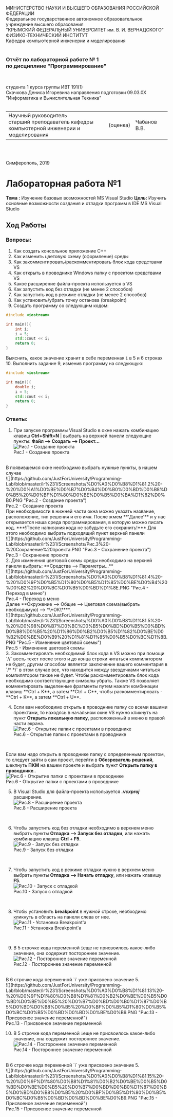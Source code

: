 МИНИСТЕРСТВО НАУКИ  И ВЫСШЕГО ОБРАЗОВАНИЯ РОССИЙСКОЙ ФЕДЕРАЦИИ  
Федеральное государственное автономное образовательное учреждение высшего образования  
"КРЫМСКИЙ ФЕДЕРАЛЬНЫЙ УНИВЕРСИТЕТ им. В. И. ВЕРНАДСКОГО"  
ФИЗИКО-ТЕХНИЧЕСКИЙ ИНСТИТУТ  
Кафедра компьютерной инженерии и моделирования
<br/><br/>

### Отчёт по лабораторной работе № 1<br/> по дисциплине "Программирование"
<br/>

студента 1 курса группы ИВТ 191(1)  
Скачкова Дениса Игоревича
направления подготовки 09.03.0Х "Информатика и Вычислительная Техника"  
<br/>

<table>
<tr><td>Научный руководитель<br/> старший преподаватель кафедры<br/> компьютерной инженерии и моделирования</td>
<td>(оценка)</td>
<td>Чабанов В.В.</td>
</tr>
</table>
<br/><br/>

Симферополь, 2019





# Лабораторная работа №1
**Тема :** Изучение базовых возможностей MS Visual Studio
**Цель:** Изучить основные возможности создания и отладки программ в IDE MS Visual Studio
##  **Ход Работы**
### **Вопросы:**
1. Как создать консольное приложение С++
2. Как изменить цветовую схему (оформление) среды
3. Как закомментировать/раскомментировать блок кода средствами VS
4. Как открыть в проводнике Windows папку с проектом средствами VS
5. Какое расширение файла-проекта используется в VS
6. Как запустить код без отладки (не менее 2 способов)
7. Как запустить код в режиме отладки (не менее 2 способов)
8. Как установить/убрать точку останова (breakpoint)
9. Создать программу со следующим кодом:

```c++
#include <iostream>

int main(){
	int i;
	i = 5;
	std::cout << i;
	return 0;
}
```

Выяснить, какое значение хранит в себе переменная `i` в 5 и 6 строках
10. Выполнить задание 9, изменив программу на следующую:
```c++
#include <iostream>

int main(){
	double i;
	i = 5;
	std::cout << i;
	return 0;
}
```


### **Ответы:**

1. При запуске программы Visual Studio в окне нажать комбинацию клавиш **Ctrl+Shift+N** | выбрать на верхней панели следующие пункты: **Файл -->  Создать --> Проект...** 
</br>![](https://github.com/JustForUniversity/Programming-Lab/blob/master/lr%231/Screenshots/%D0%A0%D0%B8%D1%81.1%20-%20%D0%A1%D0%BE%D0%B7%D0%B4%D0%B0%D0%BD%D0%B8%D0%B5%20%D0%BF%D1%80%D0%BE%D0%B5%D0%BA%D1%82%D0%B0.PNG "Рис.1 - Создание проекта")
</br>Рис.1 - Создание проекта
</br>
В появившемся окне необходимо выбрать нужные пункты, в нашем случае 
</br>![](https://github.com/JustForUniversity/Programming-Lab/blob/master/lr%231/Screenshots/%D0%A0%D0%B8%D1%81.2%20-%20%D0%A1%D0%BE%D0%B7%D0%B4%D0%B0%D0%BD%D0%B8%D0%B5%20%D0%BF%D1%80%D0%BE%D0%B5%D0%BA%D1%82%D0%B0.PNG "Рис.2 - Создание проекта")
</br>Рис.2 - Создание проекта
</br>
При необходимости в нижней части окна можно указать название, расположение, тип решения и его имя.
После жмем **'Далее'** и у нас открывается наша среда программирования, в которую можно писать код. 
***!После написания кода не забудьте его сохранить!***
Для этого необходимо выбрать подходящий пункт верхней панели
</br>![](https://github.com/JustForUniversity/Programming-Lab/blob/master/lr%231/Screenshots/Рис.3%20-%20Сохранение%20проекта.PNG "Рис.3 - Сохранение проекта")
</br>Рис.3 - Сохранение проекта
</br>
2. Для изменения цветовой схемы среды необходимо на верхней панели выбрать: **Средства -->  Параметры...**
</br>![](https://github.com/JustForUniversity/Programming-Lab/blob/master/lr%231/Screenshots/%D0%A0%D0%B8%D1%81.4%20-%20%D0%9F%D0%B5%D1%80%D0%B5%D1%85%D0%BE%D0%B4%20%D0%B2%20%D0%BC%D0%B5%D0%BD%D1%8E.PNG "Рис.4 - Переход в меню")
</br>Рис.4 - Переход в меню
</br>
Далее **Окружение --> Общие --> Цветовая схема(выбрать необходимую) --> *\*ОК\****. 
</br>![](https://github.com/JustForUniversity/Programming-Lab/blob/master/lr%231/Screenshots/%D0%A0%D0%B8%D1%81.5%20-%20%D0%98%D0%B7%D0%BC%D0%B5%D0%BD%D0%B5%D0%BD%D0%B8%D0%B5%20%D1%86%D0%B2%D0%B5%D1%82%D0%BE%D0%B2%D0%BE%D0%B9%20%D1%81%D1%85%D0%B5%D0%BC%D1%8B.PNG "Рис.5 - Изменение цветовой схемы")
</br>Рис.5 - Изменение цветовой схемы
</br>
3. Закомментировать необходимый блок кода в VS можно при помощи `//` весть текст после этого и до конца строки читаться компилятором не будет, другим способом является заключение вашего комментария в `/*   */` в этом случае все, что находится между звездочками читаться компилятором также не будет. Чтобы раскомментировать блок кода необходимо соответствующие символы убрать. Также  VS позволяет комментировать выделенные фрагменты путем нажати комбинации клавиш **Ctrl + K**, а затем **Ctrl + C**, чтобы раскомментировать - **Ctrl + K**, а затем **Ctrl + U**.

4. Если вам необходимо открыть в проводнике папку со всеми вашими проектами, то находясь в начальном окне VS нужно кликнуть на пункт **Открыть локальную папку**, расположенный в меню в правой части экрана. 
</br>![](https://github.com/JustForUniversity/Programming-Lab/blob/master/lr%231/Screenshots/%D0%A0%D0%B8%D1%81.6%20-%20%D0%9E%D1%82%D0%BA%D1%80%D1%8B%D1%82%D0%B8%D0%B5%20%D0%BF%D0%B0%D0%BF%D0%BA%D0%B8%20%D1%81%20%D0%BF%D1%80%D0%BE%D0%B5%D0%BA%D1%82%D0%B0%D0%BC%D0%B8%20%D0%B2%20%D0%BF%D1%80%D0%BE%D0%B2%D0%BE%D0%B4%D0%BD%D0%B8%D0%BA%D0%B5.PNG "Рис.6 - Открытие папки с проектами в проводнике")
</br>Рис.6 - Открытие папки с проектами в проводнике
</br>

Если вам надо открыть в проводнике папку с определенным проектом, то следует зайти в сам проект, перейти в **Обозреватель решений**, шеклнуть **ПКМ** на вашем проекте и выбрать пункт **Открыть папку в проводнике**.. 
</br>![](https://github.com/JustForUniversity/Programming-Lab/blob/master/lr%231/Screenshots/%D0%A0%D0%B8%D1%81.7%20-%20%D0%9E%D1%82%D0%BA%D1%80%D1%8B%D1%82%D0%B8%D0%B5%20%D0%BF%D1%80%D0%BE%D0%B5%D0%BA%D1%82%D0%B0%20%D0%B2%20%D0%BF%D1%80%D0%BE%D0%B2%D0%BE%D0%B4%D0%BD%D0%B8%D0%BA%D0%B5.PNG "Рис.6 - Открытие папки с проектами в проводнике")
</br>Рис.6 - Открытие папки с проектами в проводнике
</br>

5. В Visual Studio для файла-проекта используется ***.vсxproj*** расширение. 
</br>![](https://github.com/JustForUniversity/Programming-Lab/blob/master/lr%231/Screenshots/%D0%A0%D0%B8%D1%81.8%20-%20%D0%A0%D0%B0%D1%81%D1%88%D0%B8%D1%80%D0%B5%D0%BD%D0%B8%D0%B5%20%D0%BF%D1%80%D0%BE%D0%B5%D0%BA%D1%82%D0%B0.PNG "Рис.8 - Расширение проекта")
</br>Рис.8 - Расширение проекта
</br>

6. Чтобы запустить код без отладки необходимо в верхнем меню выбрать пункты **Отладка --> Запуск без отладки**, или нажать комбинацию клавиш **Ctrl + F5**. 
</br>![](https://github.com/JustForUniversity/Programming-Lab/blob/master/lr%231/Screenshots/%D0%A0%D0%B8%D1%81.9%20-%20%D0%97%D0%B0%D0%BF%D1%83%D1%81%D0%BA%20%D0%B1%D0%B5%D0%B7%20%D0%BE%D1%82%D0%BB%D0%B0%D0%B4%D0%BA%D0%B8.PNG "Рис.9 - Запуск без отладки")
</br>Рис.9 - Запуск без отладки
</br>

7. Чтобы запустить код в режиме отладки нужно в верхнем меню выбрать пункты **Отладка --> Начать отладку**, или нажать клавишу **F5**. 
</br>![](https://github.com/JustForUniversity/Programming-Lab/blob/master/lr%231/Screenshots/%D0%A0%D0%B8%D1%81.10%20-%20%D0%97%D0%B0%D0%BF%D1%83%D1%81%D0%BA%20%D1%81%20%D0%BE%D1%82%D0%BB%D0%B0%D0%B4%D0%BA%D0%BE%D0%B9.PNG "Рис.10 - Запуск с отладкой")
</br>Рис.10 - Запуск с отладкой
</br>

8. Чтобы установить **breakpoint** в нужной строке, необходимо кликнуть в область на панели слева от нее. 
</br>![](https://github.com/JustForUniversity/Programming-Lab/blob/master/lr%231/Screenshots/%D0%A0%D0%B8%D1%81.11%20-%20%D0%A3%D1%81%D1%82%D0%B0%D0%BD%D0%BE%D0%B2%D0%BA%D0%B0%20Breakpoint'a.PNG "Рис.11 - Установка Breakpoint'a")
</br>Рис.11 - Установка Breakpoint'a
</br>

9. В 5 строчке кода переменной `i`еще не присвоилось какое-либо значение, она содержит постороннее значение. 
</br>![](https://github.com/JustForUniversity/Programming-Lab/blob/master/lr%231/Screenshots/%D0%A0%D0%B8%D1%81.12%20-%20%D0%9F%D0%BE%D1%81%D1%82%D0%BE%D1%80%D0%BE%D0%BD%D0%BD%D0%B5%D0%B5%20%D0%B7%D0%BD%D0%B0%D1%87%D0%B5%D0%BD%D0%B8%D0%B5%20%D0%BF%D0%B5%D1%80%D0%B5%D0%BC%D0%B5%D0%BD%D0%BD%D0%BE%D0%B9.PNG "Рис.12 - Постороннее значение переменной")
</br>Рис.12 - Постороннее значение переменной
</br>
 В 6 строчке кода переменной `i` уже присвоено значение 5. 
 </br>![](https://github.com/JustForUniversity/Programming-Lab/blob/master/lr%231/Screenshots/%D0%A0%D0%B8%D1%81.13%20-%20%D0%9F%D1%80%D0%B8%D1%81%D0%B2%D0%BE%D0%B5%D0%BD%D0%BE%D0%B5%20%D0%B7%D0%BD%D0%B0%D1%87%D0%B5%D0%BD%D0%B8%D0%B5%20%D0%BF%D0%B5%D1%80%D0%B5%D0%BC%D0%B5%D0%BD%D0%BD%D0%BE%D0%B9.PNG "Рис.13 - Присвоеное значение переменной")
</br>Рис.13 - Присвоеное значение переменной
</br>

10. В 5 строчке кода переменной `i`еще не присвоилось какое-либо значение, она содержит постороннее значение. 
</br>![](https://github.com/JustForUniversity/Programming-Lab/blob/master/lr%231/Screenshots/%D0%A0%D0%B8%D1%81.14%20-%20%D0%9F%D0%BE%D1%81%D1%82%D0%BE%D1%80%D0%BE%D0%BD%D0%BD%D0%B5%D0%B5%20%D0%B7%D0%BD%D0%B0%D1%87%D0%B5%D0%BD%D0%B8%D0%B5%20%D0%BF%D0%B5%D1%80%D0%B5%D0%BC%D0%B5%D0%BD%D0%BD%D0%BE%D0%B9.PNG "Рис.14 - Постороннее значение переменной")
</br>Рис.14 - Постороннее значение переменной
</br>
 В 6 строчке кода переменной `i` уже присвоено значение 5. 
 </br>![](https://github.com/JustForUniversity/Programming-Lab/blob/master/lr%231/Screenshots/%D0%A0%D0%B8%D1%81.15%20-%20%D0%9F%D1%80%D0%B8%D1%81%D0%B2%D0%BE%D0%B5%D0%BD%D0%BE%D0%B5%20%D0%B7%D0%BD%D0%B0%D1%87%D0%B5%D0%BD%D0%B8%D0%B5%20%D0%BF%D0%B5%D1%80%D0%B5%D0%BC%D0%B5%D0%BD%D0%BD%D0%BE%D0%B9.PNG "Рис.15 - Присвоеное значение переменной")
</br>Рис.15 - Присвоеное значение переменной
</br>
